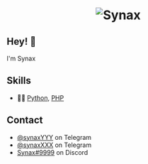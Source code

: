 <h1 align="center">
  <img src="https://github.com/SynaxHelper/SynaxHelper/blob/main/standard.gif" alt="Synax" />
</h1>

## Hey! 👋
I'm Synax

## Skills
- 👨‍💻 [Python](https://python.org), [PHP](https://www.php.net/)

## Contact
- [@synaxYYY](https://t.me/synaxYYY) on Telegram
- [@synaxXXX](https://t.me/synaxXXX) on Telegram
- [Synax#9999](./) on Discord
